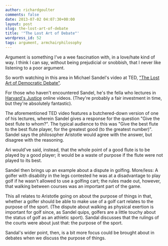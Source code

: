 ```yaml
---
author: richardgoulter
comments: false
date: 2013-07-02 04:07:30+00:00
layout: post
slug: the-lost-art-of-debate
title: '"The Lost Art of Debate"'
wordpress_id: 52
tags: argument, armchairphilosophy
---
```


Argument is something I've a wee fascination with, in a love/hate kind of way.
I think I can say, without being prejudicial or snobbish, that I never like listening to a poor argument.

So worth watching in this area in Michael Sandel's video at TED, ["The Lost Art of Democratic Debate"](http://www.ted.com/talks/michael_sandel_the_lost_art_of_democratic_debate.html).

For those who haven't encountered Sandel, he's the fella who lectures in [Harvard's Justice](http://www.justiceharvard.org/) online videos. (They're probably a fair investment in time, but they're absolutely fantastic).

The aforementioned TED video features a butchered-down version of one of his lectures, wherein Sandel gives a response for the question "Give the best flute to whom?".
The typical audience to this was "Give the best flute to the best flute player, for the greatest good (to the greatest number)".
Sandel says the philosopher Aristotle would agree with the answer, but disagree with the reasoning.

Ari would've said, instead, that the whole point of a good flute is to be played by a good player; it would be a waste of purpose if the flute were not played to its best.

Sandel then brings up an example about a dispute in golfing.
More/less: A golfer with disability in the legs contested he was at a disadvantage to play golf if he wasn't allowed to use a golfing cart; the rules made out, however, that walking between courses was an important part of the game.

This all relates to Aristotle going on about the purpose of things in that, whether a golfer should be able to make use of a golf cart relates to the purpose of the sport.
(The dispute about walking as physical exertion is important for golf since, as Sandel quips, golfers are a little touchy about the status of golf as an athletic sport).
Sandal discusses that the rulings of the courts were about just that: the purpose of the sport.

Sandal's wider point, then, is a bit more focus could be brought about in debates when we discuss the purpose of things.
